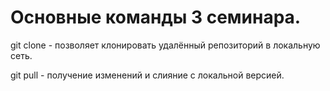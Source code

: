 # Основные команды 3 семинара.

git clone - позволяет клонировать удалённый репозиторий в локальную сеть.

git pull - получение изменений и слияние с локальной версией.

